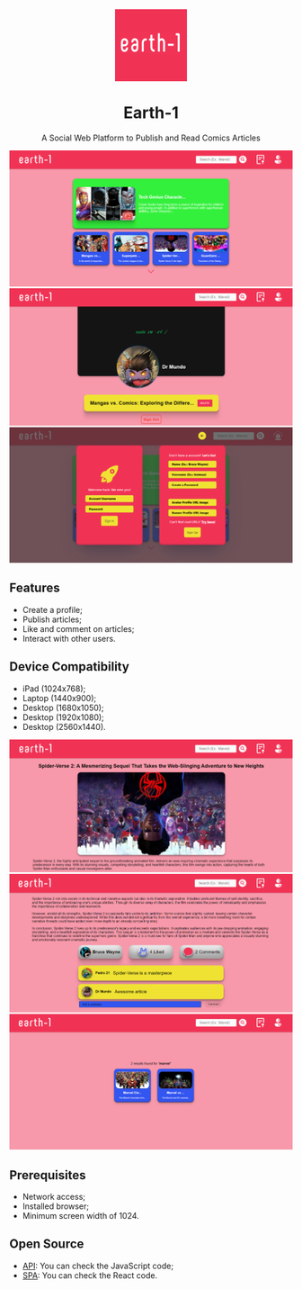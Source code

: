 <div align="center">
    <img src="./logo.png" width="128" height="128" style="display: block; margin: 0 auto"/>
    <h1>Earth-1</h1>
    <p>A Social Web Platform to Publish and Read Comics Articles</p>
</div>

<p align="center">
  <img src="./screen-1.png" />
  <img src="./screen-2.png" />
  <img src="./screen-6.png" />
</p>

## Features
- Create a profile;
- Publish articles;
- Like and comment on articles;
- Interact with other users.

## Device Compatibility
- iPad (1024x768);
- Laptop (1440x900);
- Desktop (1680x1050);
- Desktop (1920x1080);
- Desktop (2560x1440).

<p align="center">
  <img src="./screen-3.png" />
  <img src="./screen-4.png" />
  <img src="./screen-5.png" />
</p>

## Prerequisites
- Network access;
- Installed browser;
- Minimum screen width of 1024.

## Open Source
- [API](https://github.com/pedrjose/earth-1): You can check the JavaScript code;
- [SPA](https://github.com/pedrjose/earth1-spa): You can check the React code.
